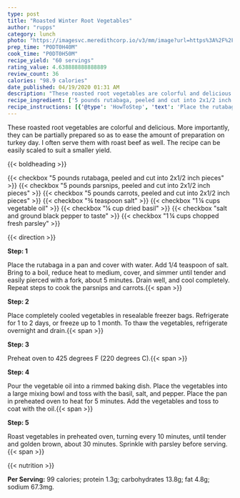 ```yaml
---
type: post
title: "Roasted Winter Root Vegetables"
author: "rupps"
category: lunch
photo: "https://imagesvc.meredithcorp.io/v3/mm/image?url=https%3A%2F%2Fimages.media-allrecipes.com%2Fuserphotos%2F604459.jpg"
prep_time: "P0DT0H40M"
cook_time: "P0DT0H50M"
recipe_yield: "60 servings"
rating_value: 4.638888888888889
review_count: 36
calories: "98.9 calories"
date_published: 04/19/2020 01:31 AM
description: "These roasted root vegetables are colorful and delicious. More importantly, they can be partially prepared so as to ease the amount of preparation on turkey day. I often serve them with roast beef as well. The recipe can be easily scaled to suit a smaller yield."
recipe_ingredient: ['5 pounds rutabaga, peeled and cut into 2x1/2 inch pieces', '5 pounds parsnips, peeled and cut into 2x1/2 inch pieces', '5 pounds carrots, peeled and cut into 2x1/2 inch pieces', '¾ teaspoon salt', '1\u2009¼ cups vegetable oil', '¼ cup dried basil', 'salt and ground black pepper to taste', '1\u2009¼ cups chopped fresh parsley']
recipe_instructions: [{'@type': 'HowToStep', 'text': 'Place the rutabaga in a pan and cover with water. Add 1/4 teaspoon of salt. Bring to a boil, reduce heat to medium, cover, and simmer until tender and easily pierced with a fork, about 5 minutes. Drain well, and cool completely. Repeat steps to cook the parsnips and carrots.\n'}, {'@type': 'HowToStep', 'text': 'Place completely cooled vegetables in resealable freezer bags. Refrigerate for 1 to 2 days, or freeze up to 1 month. To thaw the vegetables, refrigerate overnight and drain.\n'}, {'@type': 'HowToStep', 'text': 'Preheat oven to 425 degrees F (220 degrees C).\n'}, {'@type': 'HowToStep', 'text': 'Pour the vegetable oil into a rimmed baking dish. Place the vegetables into a large mixing bowl and toss with the basil, salt, and pepper. Place the pan in preheated oven to heat for 5 minutes. Add the vegetables and toss to coat with the oil.\n'}, {'@type': 'HowToStep', 'text': 'Roast vegetables in preheated oven, turning every 10 minutes, until tender and golden brown, about 30 minutes. Sprinkle with parsley before serving.\n'}]
---
```


These roasted root vegetables are colorful and delicious. More importantly, they can be partially prepared so as to ease the amount of preparation on turkey day. I often serve them with roast beef as well. The recipe can be easily scaled to suit a smaller yield. 

{{< boldheading >}}

{{< checkbox "5 pounds rutabaga, peeled and cut into 2x1/2 inch pieces" >}}
{{< checkbox "5 pounds parsnips, peeled and cut into 2x1/2 inch pieces" >}}
{{< checkbox "5 pounds carrots, peeled and cut into 2x1/2 inch pieces" >}}
{{< checkbox "¾ teaspoon salt" >}}
{{< checkbox "1 ¼ cups vegetable oil" >}}
{{< checkbox "¼ cup dried basil" >}}
{{< checkbox "salt and ground black pepper to taste" >}}
{{< checkbox "1 ¼ cups chopped fresh parsley" >}}


{{< direction >}}

**Step: 1**

Place the rutabaga in a pan and cover with water. Add 1/4 teaspoon of salt. Bring to a boil, reduce heat to medium, cover, and simmer until tender and easily pierced with a fork, about 5 minutes. Drain well, and cool completely. Repeat steps to cook the parsnips and carrots.{{< span >}}

**Step: 2**

Place completely cooled vegetables in resealable freezer bags. Refrigerate for 1 to 2 days, or freeze up to 1 month. To thaw the vegetables, refrigerate overnight and drain.{{< span >}}

**Step: 3**

Preheat oven to 425 degrees F (220 degrees C).{{< span >}}

**Step: 4**

Pour the vegetable oil into a rimmed baking dish. Place the vegetables into a large mixing bowl and toss with the basil, salt, and pepper. Place the pan in preheated oven to heat for 5 minutes. Add the vegetables and toss to coat with the oil.{{< span >}}

**Step: 5**

Roast vegetables in preheated oven, turning every 10 minutes, until tender and golden brown, about 30 minutes. Sprinkle with parsley before serving.{{< span >}}

{{< nutrition >}}

**Per Serving:** 99 calories; protein 1.3g; carbohydrates 13.8g; fat 4.8g; sodium 67.3mg.